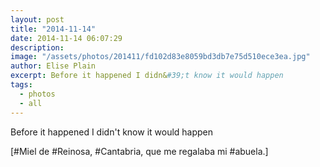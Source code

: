 ```yaml
---
layout: post
title: "2014-11-14"
date: 2014-11-14 06:07:29
description: 
image: "/assets/photos/201411/fd102d83e8059bd3db7e75d510ece3ea.jpg"
author: Elise Plain
excerpt: Before it happened I didn&#39;t know it would happen
tags: 
  - photos
  - all
---
```


Before it happened I didn&#39;t know it would happen
<p></p>
<p>[#Miel de #Reinosa, #Cantabria, que me regalaba mi #abuela.]</p>